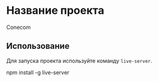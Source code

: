 # Название проекта

Conecom

## Использование

Для запуска проекта используйте команду `live-server`.

npm install -g live-server
